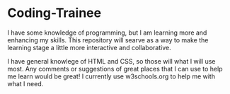 # Coding-Trainee

I have some knowledge of programming, but I am learning more and enhancing my skills. This repository will searve as a way to make the learning stage a little more interactive and collaborative.

I have general knowlege of HTML and CSS, so those will what I will use most. Any comments or suggestions of great places that I can use to help me learn would be great! I currently use w3schools.org to help me with what I need.
